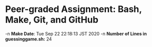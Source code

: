 # Peer-graded Assignment: Bash, Make, Git, and GitHub
-n 
**Make Date**: 
Tue Sep 22 22:18:13 JST 2020
-n 
**Number of Lines in guessinggame.sh:** 
24
